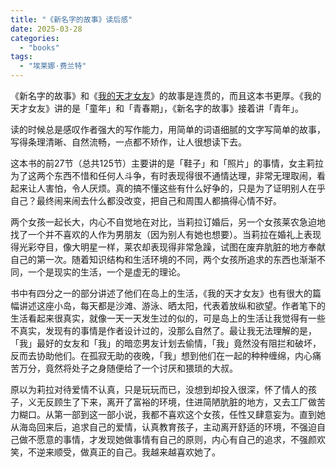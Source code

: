 ```yaml
---
title: "《新名字的故事》读后感"
date: 2025-03-28
categories: 
  - "books"
tags: 
  - "埃莱娜·费兰特"
---
```


《新名字的故事》和《[我的天才女友](https://www.jfsay.com/archives/3897.html)》的故事是连贯的，而且这本书更厚。《我的天才女友》讲的是「童年」和「青春期」，《新名字的故事》接着讲「青年」。  
  
读的时候总是感叹作者强大的写作能力，用简单的词语细腻的文字写简单的故事，写得条理清晰、自然流畅，一点都不矫作，让人很想读下去。  
  
这本书的前27节（总共125节）主要讲的是「鞋子」和「照片」的事情，女主莉拉为了这两个东西不惜和任何人斗争，有时表现得很不通情达理，非常无理取闹，看起来让人害怕，令人厌烦。真的搞不懂这些有什么好争的，只是为了证明别人在乎自己？最终闹来闹去什么都没改变，把自己和周围人都搞得心情不好。  
  
两个女孩一起长大，内心不自觉地在对比，当莉拉订婚后，另一个女孩莱农急迫地找了一个并不喜欢的人作为男朋友（因为别人有她也想要）。当莉拉在婚礼上表现得光彩夺目，像大明星一样，莱农却表现得非常急躁，试图在废弃肮脏的地方奉献自己的第一次。随着知识结构和生活环境的不同，两个女孩所追求的东西也渐渐不同，一个是现实的生活，一个是虚无的理论。  
  
书中有四分之一的部分讲述了他们在岛上的生活，《我的天才女友》也有很大的篇幅讲述这座小岛，每天都是沙滩、游泳、晒太阳，代表着放纵和欲望。作者笔下的生活看起来很真实，就像一天一天发生过的似的，可是岛上的生活让我觉得有一些不真实，发现有的事情是作者设计过的，没那么自然了。最让我无法理解的是，「我」最好的女友和「我」的暗恋男友计划去偷情，「我」竟然没有阻拦和破坏，反而去协助他们。在孤寂无助的夜晚，「我」想到他们在一起的种种缠绵，内心痛苦万分，竟然将处子之身随便给了一个讨厌和猥琐的大叔。  
  
原以为莉拉对待爱情不认真，只是玩玩而已，没想到却投入很深，怀了情人的孩子，义无反顾生了下来，离开了富裕的环境，住进简陋肮脏的地方，又去工厂做苦力糊口。从第一部到这一部小说，我都不喜欢这个女孩，任性又肆意妄为。直到她从海岛回来后，追求自己的爱情，认真教育孩子，主动离开舒适的环境，不强迫自己做不愿意的事情，才发现她做事情有自己的原则，内心有自己的追求，不强颜欢笑，不逆来顺受，做真正的自己。我越来越喜欢她了。
